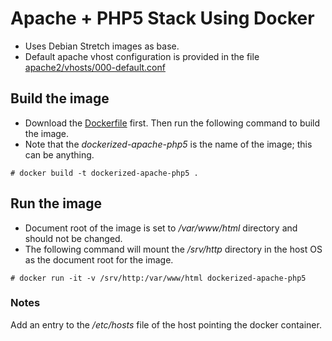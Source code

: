 
# Apache + PHP5 Stack Using Docker

- Uses Debian Stretch images as base.
- Default apache vhost configuration is provided in the file [apache2/vhosts/000-default.conf](apache2/vhosts/000-default.conf)


## Build the image
- Download the [Dockerfile](Dockerfile) first. Then run the following command to build the image.
- Note that the *dockerized-apache-php5* is the name of the image; this can be anything.
```
# docker build -t dockerized-apache-php5 .
```

## Run the image
- Document root of the image is set to */var/www/html* directory and should not be changed.
- The following command will mount the */srv/http* directory in the host OS as the document root for the image.
```
# docker run -it -v /srv/http:/var/www/html dockerized-apache-php5
```

### Notes
Add an entry to the */etc/hosts* file of the host pointing the docker container.

